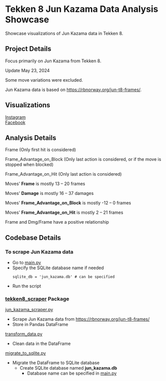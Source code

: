 # Tekken 8 Jun Kazama Data Analysis Showcase
Showcase visualizations of Jun Kazama data in Tekken 8.

## Project Details
Focus primarily on Jun Kazama from Tekken 8.   

Update May 23, 2024

Some move variations were excluded.

Jun Kazama data is based on https://rbnorway.org/jun-t8-frames/. 

## Visualizations
[Instagram](https://www.instagram.com/p/C7UXUdmOWvW/?utm_source=ig_web_copy_link&igsh=MzRlODBiNWFlZA==)  
[Facebook](https://www.facebook.com/permalink.php?story_fbid=pfbid0qs35HjrTHuSyuX8AkdyekuMABJEBwWL4U7Aws5BinEMpDzT8M7cLJkpFJ6Po3dRpl&id=61553626169836)

## Analysis Details
Frame (Only first hit is considered)

Frame_Advantage_on_Block (Only last action is considered, or if the move is stopped when blocked)

Frame_Advantage_on_Hit (Only last action is considered)

Moves' **Frame** is mostly 13 – 20 frames

Moves' **Damage** is mostly 16 – 37 damages

Moves' **Frame_Advantage_on_Block** is mostly -12 – 0 frames

Moves' **Frame_Advantage_on_Hit** is mostly 2 – 21 frames

Frame and Dmg/Frame have a positive relationship

## Codebase Details

### To scrape Jun Kazama data
- Go to [main.py](main.py)
- Specify the SQLite database name if needed
    ```
    sqlite_db = 'jun_kazama.db' # can be specified  
  ```
- Run the script

### [tekken8_scraper](tekken8_scraper) Package
[jun_kazama_scraper.py](tekken8_scraper%2Fjun_kazama_scraper.py)
- Scrape Jun Kazama data from https://rbnorway.org/jun-t8-frames/
- Store in Pandas DataFrame

[transform_data.py](tekken8_scraper%2Ftransform_data.py)
- Clean data in the DataFrame

[migrate_to_sqlite.py](tekken8_scraper%2Fmigrate_to_sqlite.py)
- Migrate the DataFrame to SQLite database
  - Create SQLite database named **jun_kazama.db** 
    - Database name can be specified in [main.py](main.py)


